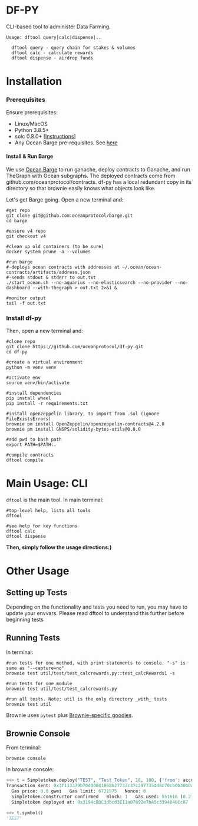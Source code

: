 # DF-PY

CLI-based tool to administer Data Farming.

```text
Usage: dftool query|calc|dispense|..

  dftool query - query chain for stakes & volumes
  dftool calc - calculate rewards
  dftool dispense - airdrop funds
```

# Installation

### Prerequisites

Ensure prerequisites:
- Linux/MacOS
- Python 3.8.5+
- solc 0.8.0+ [[Instructions](https://docs.soliditylang.org/en/v0.8.9/installing-solidity.html)]
- Any Ocean Barge pre-requisites. See [here](https://github.com/oceanprotocol/barge) 

#### Install & Run Barge

We use [Ocean Barge](https://github.com/oceanprotocol/barge) to run ganache, deploy contracts to Ganache, and run TheGraph with Ocean subgraphs. The deployed contracts come from github.com/oceanprotocol/contracts. df-py has a local redundant copy in its directory so that brownie easily knows what objects look like.

Let's get Barge going. Open a new terminal and:

```console
#get repo
git clone git@github.com:oceanprotocol/barge.git
cd barge

#ensure v4 repo
git checkout v4

#clean up old containers (to be sure)
docker system prune -a --volumes

#run barge
#-deploys ocean contracts with addresses at ~/.ocean/ocean-contracts/artifacts/address.json
#-sends stdout & stderr to out.txt
./start_ocean.sh --no-aquarius --no-elasticsearch --no-provider --no-dashboard --with-thegraph > out.txt 2>&1 &

#monitor output
tail -f out.txt
```

### Install df-py

Then, open a new terminal and:

```console
#clone repo
git clone https://github.com/oceanprotocol/df-py.git
cd df-py

#create a virtual environment
python -m venv venv

#activate env
source venv/bin/activate

#install dependencies
pip install wheel
pip install -r requirements.txt

#install openzeppelin library, to import from .sol (ignore FileExistsErrors)
brownie pm install OpenZeppelin/openzeppelin-contracts@4.2.0
brownie pm install GNSPS/solidity-bytes-utils@0.8.0

#add pwd to bash path
export PATH=$PATH:.

#compile contracts
dftool compile
```

# Main Usage: CLI

`dftool` is the main tool. In main terminal:
```console
#top-level help, lists all tools
dftool

#see help for key functions
dftool calc
dftool dispense
```

**Then, simply follow the usage directions:)**

# Other Usage

## Setting up Tests

Depending on the functionality and tests you need to run, you may have to update your envvars.
Please read dftool to understand this further before beginning tests

## Running Tests

In terminal:
```console
#run tests for one method, with print statements to console. "-s" is same as "--capture=no"
brownie test util/test/test_calcrewards.py::test_calcRewards1 -s

#run tests for one module
brownie test util/test/test_calcrewards.py

#run all tests. Note: util is the only directory _with_ tests
brownie test util
```

Brownie uses `pytest` plus [Brownie-specific goodies](https://eth-brownie.readthedocs.io/en/stable/tests-pytest-intro.html).

## Brownie Console

From terminal:
```console
brownie console
```

In brownie console:
```python
>>> t = Simpletoken.deploy("TEST", "Test Token", 18, 100, {'from': accounts[0]})
Transaction sent: 0x3f113379b70d00041068b27733c37c2977354d8c70cb0b30b0af3087fca9c2b8
  Gas price: 0.0 gwei   Gas limit: 6721975   Nonce: 0
  Simpletoken.constructor confirmed   Block: 1   Gas used: 551616 (8.21%)
  Simpletoken deployed at: 0x3194cBDC3dbcd3E11a07892e7bA5c3394048Cc87

>>> t.symbol()                                                                                                                                                                                              
'TEST'
```

